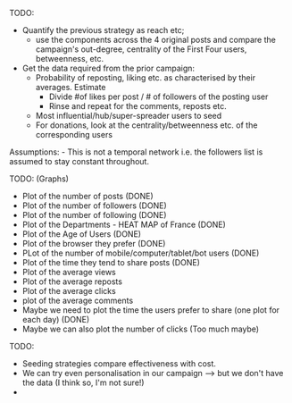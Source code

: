 TODO: 

- Quantify the previous strategy as reach etc;
    - use the components across the 4 original posts and compare the campaign's out-degree, centrality of the First Four users, betweenness, etc.
- Get the data required from the prior campaign:
    - Probability of reposting, liking etc. as characterised by their averages. Estimate
        - Divide #of likes per post / # of followers of the posting user  
        - Rinse and repeat for the comments, reposts etc.  
    - Most influential/hub/super-spreader users to seed 
    - For donations, look at the centrality/betweenness etc. of the corresponding users 


Assumptions: 
    - This is not a temporal network i.e. the followers list is assumed to stay constant throughout.

TODO: (Graphs)

- Plot of the number of posts (DONE)
- Plot of the number of followers (DONE)
- Plot of the number of following (DONE)
- Plot of the Departments - HEAT MAP of France (DONE)
- Plot of the Age of Users (DONE)
- Plot of the browser they prefer (DONE)
- PLot of the number of mobile/computer/tablet/bot users (DONE)
- Plot of the time they tend to share posts (DONE)
- Plot of the average views 
- Plot of the average reposts
- Plot of the average clicks
- plot of the average comments
- Maybe we need to plot the time the users prefer to share (one plot for each day) (DONE)
- Maybe we can also plot the number of clicks (Too much maybe)


TODO: 

- Seeding strategies compare effectiveness with cost.
- We can try even personalisation in our campaign --> but we don't have the data (I think so, I'm not sure!)
-